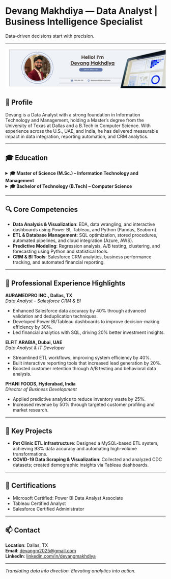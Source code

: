 # Devang Makhdiya — Data Analyst | Business Intelligence Specialist

Data-driven decisions start with precision.  


---
![Devang Makhdiya — Data Analyst](Banner_Dev.png)

## 📌 Profile

Devang is a Data Analyst with a strong foundation in Information Technology and Management, holding a Master’s degree from the University of Texas at Dallas and a B.Tech in Computer Science. With experience across the U.S., UAE, and India, he has delivered measurable impact in data integration, reporting automation, and CRM analytics.

---

## 🎓 Education

<details>
<summary><strong>🎓 Master of Science (M.Sc.) – Information Technology and Management</strong></summary>
<ul>
  <li><strong>Institution:</strong> University of Texas at Dallas, TX, USA</li>
</ul>
</details>

<details>
<summary><strong>🎓 Bachelor of Technology (B.Tech) – Computer Science</strong></summary>
<ul>
  <li><strong>Institution:</strong> Birla Institute of Technology and Science (BITS), Dubai, UAE</li>
</ul>
</details>

---

## 🔍 Core Competencies

- **Data Analysis & Visualization**: EDA, data wrangling, and interactive dashboards using Power BI, Tableau, and Python (Pandas, Seaborn).
- **ETL & Database Management**: SQL optimization, stored procedures, automated pipelines, and cloud integration (Azure, AWS).
- **Predictive Modeling**: Regression analysis, A/B testing, clustering, and forecasting using Python and statistical tools.
- **CRM & BI Tools**: Salesforce CRM analytics, business performance tracking, and automated financial reporting.

---

## 💼 Professional Experience Highlights

**AURAMEDPRO INC., Dallas, TX**  
*Data Analyst – Salesforce CRM & BI*  
- Enhanced Salesforce data accuracy by 40% through advanced validation and deduplication techniques.  
- Developed Power BI/Tableau dashboards to improve decision-making efficiency by 30%.  
- Led financial analytics with SQL, driving 20% better investment insights.

**ELFIT ARABIA, Dubai, UAE**  
*Data Analyst & IT Developer*  
- Streamlined ETL workflows, improving system efficiency by 40%.  
- Built interactive reporting tools that increased lead generation by 20%.  
- Boosted customer retention through A/B testing and behavioral data analysis.

**PHANI FOODS, Hyderabad, India**  
*Director of Business Development*  
- Applied predictive analytics to reduce inventory waste by 25%.  
- Increased revenue by 50% through targeted customer profiling and market research.

---

## 🧪 Key Projects

- **Pet Clinic ETL Infrastructure**: Designed a MySQL-based ETL system, achieving 93% data accuracy and automating high-volume transformations.
- **COVID-19 Data Scraping & Visualization**: Collected and analyzed CDC datasets; created demographic insights via Tableau dashboards.

---

## 📜 Certifications

- Microsoft Certified: Power BI Data Analyst Associate  
- Tableau Certified Analyst  
- Salesforce Certified Administrator

---

## 📫 Contact

**Location**: Dallas, TX  
**Email**: devangm2025@gmail.com  
**LinkedIn**: [linkedin.com/in/devangmakhdiya](http://www.linkedin.com/in/devangmakhdiya)

---
*Translating data into direction. Elevating analytics into action.*
